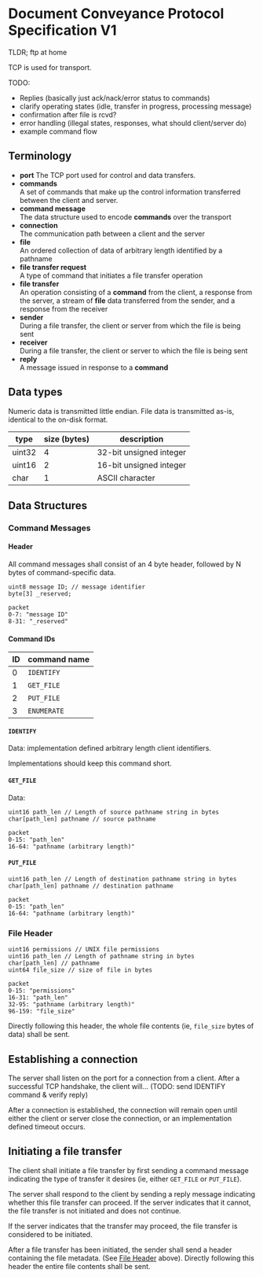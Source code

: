 # Document Conveyance Protocol Specification V1

TLDR; ftp at home

TCP is used for transport.

TODO:
- Replies (basically just ack/nack/error status to commands)
- clarify operating states (idle, transfer in progress, processing message)
- confirmation after file is rcvd?
- error handling (illegal states, responses, what should client/server do)
- example command flow

## Terminology

- **port**
    The TCP port used for control and data transfers.
- **commands**  
    A set of commands that make up the control information transferred between the client and server.
- **command message**  
    The data structure used to encode **commands** over the transport
- **connection**  
    The communication path between a client and the server
- **file**  
    An ordered collection of data of arbitrary length identified by a pathname
- **file transfer request**  
    A type of command that initiates a file transfer operation
- **file transfer**  
    An operation consisting of a **command** from the client, a response from the server, a stream of **file** data transferred from the sender, and a response from the receiver
- **sender**  
    During a file transfer, the client or server from which the file is being sent
- **receiver**  
    During a file transfer, the client or server to which the file is being sent
- **reply**  
    A message issued in response to a **command**

## Data types

Numeric data is transmitted little endian. File data is transmitted as-is, identical to the on-disk format.

| type   | size (bytes) | description             |
|--------|--------------|-------------------------|
| uint32 | 4            | 32-bit unsigned integer |
| uint16 | 2            | 16-bit unsigned integer |
| char   | 1            | ASCII character         |

## Data Structures

### Command Messages

#### Header
All command messages shall consist of an 4 byte header, followed by N bytes of command-specific data.
```
uint8 message ID; // message identifier
byte[3] _reserved;
```
```mermaid
packet
0-7: "message ID"
8-31: "_reserved"
```

#### Command IDs
| ID | command name |
|----|--------------|
| 0  | `IDENTIFY`   |
| 1  | `GET_FILE`   |
| 2  | `PUT_FILE`   |
| 3  | `ENUMERATE`  |

#### `IDENTIFY`
Data: implementation defined arbitrary length client identifiers. 

Implementations should keep this command short.

#### `GET_FILE`

Data:
```
uint16 path_len // Length of source pathname string in bytes
char[path_len] pathname // source pathname
```
```mermaid
packet
0-15: "path_len"
16-64: "pathname (arbitrary length)"
```

#### `PUT_FILE`

```
uint16 path_len // Length of destination pathname string in bytes
char[path_len] pathname // destination pathname
```
```mermaid
packet
0-15: "path_len"
16-64: "pathname (arbitrary length)"
```

### File Header

```
uint16 permissions // UNIX file permissions
uint16 path_len // Length of pathname string in bytes
char[path_len] // pathname
uint64 file_size // size of file in bytes 
```
```mermaid
packet
0-15: "permissions"
16-31: "path_len"
32-95: "pathname (arbitrary length)"
96-159: "file_size"
```

Directly following this header, the whole file contents (ie, `file_size` bytes of data) shall be sent.

## Establishing a connection

The server shall listen on the port for a connection from a client. After a successful TCP handshake, the client will... (TODO: send IDENTIFY command & verify reply)

After a connection is established, the connection will remain open until either the client or server close the connection, or an implementation defined timeout occurs.

## Initiating a file transfer

The client shall initiate a file transfer by first sending a command message indicating the type of transfer it desires (ie, either `GET_FILE` or `PUT_FILE`).

The server shall respond to the client by sending a reply message indicating whether this file transfer can proceed. If the server indicates that it cannot, the file transfer is not initiated and does not continue.

If the server indicates that the transfer may proceed, the file transfer is considered to be initiated.

After a file transfer has been initiated, the sender shall send a header containing the file metadata. (See [File Header](#file-header) above). Directly following this header the entire file contents shall be sent.
